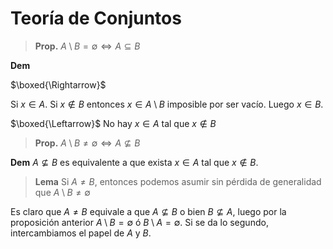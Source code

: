 # Teoría de Conjuntos

> **Prop.** $A \setminus B = \emptyset \Leftrightarrow A \subseteq B$

**Dem**

$\boxed{\Rightarrow}$

Si $x \in A$. Si $x \notin B$ entonces $x \in A \setminus B$ imposible por ser vacío. Luego $x \in B$.

$\boxed{\Leftarrow}$
No hay $x \in A$ tal que $x \notin B$


> **Prop.** $A \setminus B \neq \emptyset \Leftrightarrow A \nsubseteq B$


**Dem**
$A \nsubseteq B$ es equivalente a que exista $x \in A$ tal que $x \notin B$.


> **Lema** Si $A \neq B$, entonces podemos asumir sin pérdida de generalidad que $A \setminus B \neq \emptyset$

Es claro que $A \neq B$ equivale a que $A \nsubseteq B$ o bien $B \nsubseteq A$, luego por la proposición anterior $A \setminus B = \emptyset$ ó $B \setminus A = \emptyset$. Si se da lo segundo, intercambiamos el papel de $A$ y $B$.